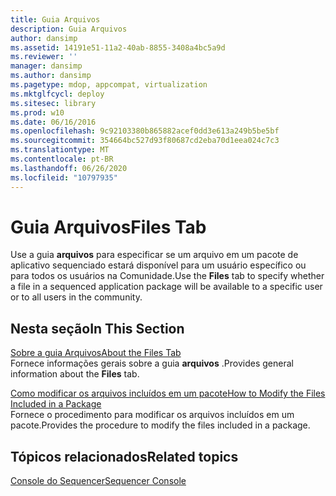 ```yaml
---
title: Guia Arquivos
description: Guia Arquivos
author: dansimp
ms.assetid: 14191e51-11a2-40ab-8855-3408a4bc5a9d
ms.reviewer: ''
manager: dansimp
ms.author: dansimp
ms.pagetype: mdop, appcompat, virtualization
ms.mktglfcycl: deploy
ms.sitesec: library
ms.prod: w10
ms.date: 06/16/2016
ms.openlocfilehash: 9c92103380b865882acef0dd3e613a249b5be5bf
ms.sourcegitcommit: 354664bc527d93f80687cd2eba70d1eea024c7c3
ms.translationtype: MT
ms.contentlocale: pt-BR
ms.lasthandoff: 06/26/2020
ms.locfileid: "10797935"
---
```

# <span data-ttu-id="d481f-103">Guia Arquivos</span><span class="sxs-lookup"><span data-stu-id="d481f-103">Files Tab</span></span>


<span data-ttu-id="d481f-104">Use a guia **arquivos** para especificar se um arquivo em um pacote de aplicativo sequenciado estará disponível para um usuário específico ou para todos os usuários na Comunidade.</span><span class="sxs-lookup"><span data-stu-id="d481f-104">Use the **Files** tab to specify whether a file in a sequenced application package will be available to a specific user or to all users in the community.</span></span>

## <span data-ttu-id="d481f-105">Nesta seção</span><span class="sxs-lookup"><span data-stu-id="d481f-105">In This Section</span></span>


<a href="" id="about-the-files-tab"></a>[<span data-ttu-id="d481f-106">Sobre a guia Arquivos</span><span class="sxs-lookup"><span data-stu-id="d481f-106">About the Files Tab</span></span>](about-the-files-tab.md)  
<span data-ttu-id="d481f-107">Fornece informações gerais sobre a guia **arquivos** .</span><span class="sxs-lookup"><span data-stu-id="d481f-107">Provides general information about the **Files** tab.</span></span>

<a href="" id="how-to-modify-the-files-included-in-a-package"></a>[<span data-ttu-id="d481f-108">Como modificar os arquivos incluídos em um pacote</span><span class="sxs-lookup"><span data-stu-id="d481f-108">How to Modify the Files Included in a Package</span></span>](how-to-modify-the-files-included-in-a-package.md)  
<span data-ttu-id="d481f-109">Fornece o procedimento para modificar os arquivos incluídos em um pacote.</span><span class="sxs-lookup"><span data-stu-id="d481f-109">Provides the procedure to modify the files included in a package.</span></span>

## <span data-ttu-id="d481f-110">Tópicos relacionados</span><span class="sxs-lookup"><span data-stu-id="d481f-110">Related topics</span></span>


[<span data-ttu-id="d481f-111">Console do Sequencer</span><span class="sxs-lookup"><span data-stu-id="d481f-111">Sequencer Console</span></span>](sequencer-console.md)

 

 






